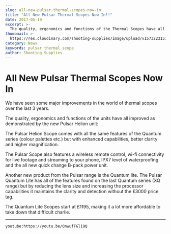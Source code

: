 ```yaml
---
slug: all-new-pulsar-thermal-scopes-now-in
title: "All New Pulsar Thermal Scopes Now In!!"
date: 2017-05-19
excerpt: >-
  The quality, ergonomics and functions of the Thermal Scopes have all improved as demonstrated by the new Pulsar Helion unit.
thumbnail: >-
  https://res.cloudinary.com/shooting-supplies/image/upload/v1573223151/optics/pulsar-xq23v-thermal-monoculars_vntxoy_oxv1c0.jpg
category: News
keywords: pulsar thermal scope
author: Shooting Supplies
---
```


# **All New Pulsar Thermal Scopes Now In**

We have seen some major improvements in the world of thermal scopes over the last 3 years.

The quality, ergonomics and functions of the units have all improved as demonstrated by the new Pulsar Helion unit:

The Pulsar Helion Scope comes with all the same features of the Quantum series (colour palettes etc.) but with enhanced capabilities, better clarity and higher magnification.

The Pulsar Scope also features a wireless remote control, wi-fi connectivity for live footage and streaming to your phone, IPX7 level of waterproofing and the all new quick change B-pack power unit.

Another new product from the Pulsar range is the Quantum lite. The Pulsar Quantum Lite has all of the features found on the last Quantum series (XQ range) but by reducing the lens size and increasing the processor capabilities it maintains the clarity and detection without the £3000 price tag.

The Quantum Lite Scopes start at £1195, making it a lot more affordable to take down that difficult charlie.  

****
  
`youtube:https://youtu.be/OnwufFGli9Q`
